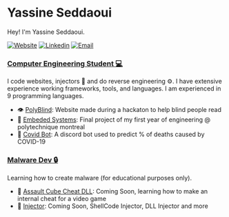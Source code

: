 <h1 class="neon">Yassine Seddaoui</h1>


Hey! I'm Yassine Seddaoui.

 [![Website](https://img.shields.io/badge/Website-3776AB?style=for-the-badge)](https://yassine-seddaoui-portfolio.netlify.app/)
 [![Linkedin](https://img.shields.io/badge/LinkedIn-0077B5?style=for-the-badge&logo=linkedin&logoColor=white)](https://www.linkedin.com/in/yassine-seddaoui-a91110162/)
 [![Email](https://img.shields.io/badge/Email-8B89CC?style=for-the-badge&logo=protonmail&logoColor=white)](mailto:yassineseddaoui@gmail.com)

<h3><b><u>Computer Engineering Student 💻</u></b></h3>

I code websites, injectors 💉 and do reverse engineering ⚙. I have extensive experience working frameworks, tools, and languages. I am experienced in 9 programming languages. 

- 👁️ [PolyBlind](https://github.com/yassine128/PolyBlind): Website made during a hackaton to help blind people read
- 🤖 [Embeded Systems](https://github.com/Projet-Integrateur-145146): Final project of my first year of engineering @ polytechnique montreal
- 👾 [Covid Bot](https://github.com/yassine128/Covid-19-Bot): A discord bot used to predict % of deaths caused by COVID-19

<h3><b><u>Malware Dev 🔒</u></b></h3>

Learning how to create malware (for educational purposes only).
- 🔫 [Assault Cube Cheat DLL](#): Coming Soon, learning how to make an internal cheat for a video game
- 💉 [Injector](#): Coming Soon, ShellCode Injector, DLL Injector and more

</details>
